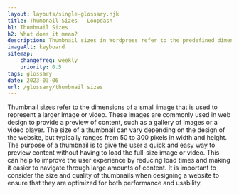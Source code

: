 ```yaml
--- 
layout: layouts/single-glossary.njk
title: Thumbnail Sizes - Loopdash
h1: Thumbnail Sizes
h2: What does it mean?
description: Thumbnail sizes in Wordpress refer to the predefined dimensions of images that are automatically generated by the system to be used as previews or thumbnails for posts, pages, or other content types.
imageAlt: keyboard
sitemap:
	changefreq: weekly
	priority: 0.5
tags: glossary
date: 2023-03-06
url: /glossary/thumbnail sizes
---
```


Thumbnail sizes refer to the dimensions of a small image that is used to represent a larger image or video. These images are commonly used in web design to provide a preview of content, such as a gallery of images or a video player. The size of a thumbnail can vary depending on the design of the website, but typically ranges from 50 to 300 pixels in width and height. The purpose of a thumbnail is to give the user a quick and easy way to preview content without having to load the full-size image or video. This can help to improve the user experience by reducing load times and making it easier to navigate through large amounts of content. It is important to consider the size and quality of thumbnails when designing a website to ensure that they are optimized for both performance and usability.
